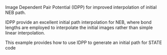
Image Dependent Pair Potential (IDPP) for improved interpolation of initial NEB path.

IDPP provide an excellent initial path interpolation for NEB,
where bond lengths are employed to interpolate the initial images rather than simple linear interpolation.

This example provides how to use IDPP to generate an initial path for STATE code

